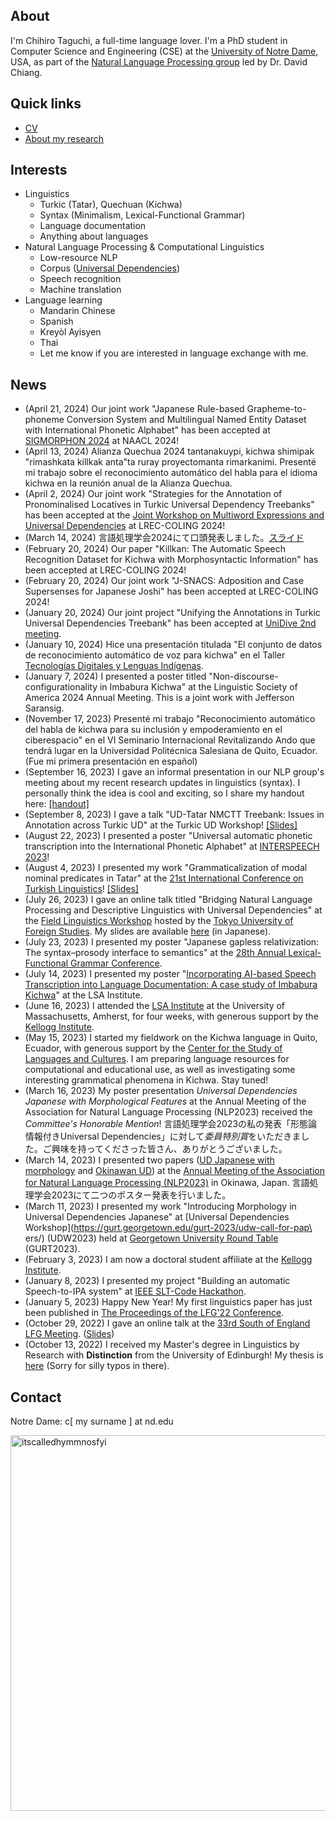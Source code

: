 ## About

I'm Chihiro Taguchi, a full-time language lover.
I'm a PhD student in Computer Science and Engineering (CSE) at the [University of Notre Dame](https://nd.edu), USA,
as part of the [Natural Language Processing group](https://nlp.nd.edu) led by Dr. David Chiang.
<br />

## Quick links
- [CV](./assets/pdf/CV.pdf)
- [About my research](./about.md)

## Interests
- Linguistics
    - Turkic (Tatar), Quechuan (Kichwa)
    - Syntax (Minimalism, Lexical-Functional Grammar)
    - Language documentation
    - Anything about languages
- Natural Language Processing & Computational Linguistics
    - Low-resource NLP
    - Corpus ([Universal Dependencies](https://universaldependencies.org))
    - Speech recognition
    - Machine translation
- Language learning
    - Mandarin Chinese
    - Spanish
    - Kreyòl Ayisyen
    - Thai
    - Let me know if you are interested in language exchange with me. 

## News
- (April 21, 2024) Our joint work "Japanese Rule-based Grapheme-to-phoneme Conversion System and Multilingual Named Entity Dataset with International Phonetic Alphabet" has been accepted at [SIGMORPHON 2024](https://sigmorphon.github.io/workshops/2024/) at NAACL 2024!
- (April 13, 2024) Alianza Quechua 2024 tantanakuypi, kichwa shimipak "rimashkata killkak anta"ta ruray proyectomanta rimarkanimi. Presenté mi trabajo sobre el reconocimiento automático del habla para el idioma kichwa en la reunión anual de la Alianza Quechua.
- (April 2, 2024) Our joint work "Strategies for the Annotation of Pronominalised Locatives in Turkic Universal Dependency Treebanks" has been accepted at the [Joint Workshop on Multiword Expressions and Universal Dependencies](https://multiword.org/mweud2024/) at LREC-COLING 2024!
- (March 14, 2024) 言語処理学会2024にて口頭発表しました。[スライド](./assets/pdf/NLP2024slides.pdf)
- (February 20, 2024) Our paper "Killkan: The Automatic Speech Recognition Dataset for Kichwa with Morphosyntactic Information" has been accepted at LREC-COLING 2024!
- (February 20, 2024) Our joint work "J-SNACS: Adposition and Case Supersenses for Japanese Joshi" has been accepted at LREC-COLING 2024!
- (January 20, 2024) Our joint project "Unifying the Annotations in Turkic Universal Dependencies Treebank" has been accepted at [UniDive 2nd meeting](https://unidive.lisn.upsaclay.fr/doku.php?id=meetings:general_meetings:2nd_unidive_general_meeting).
- (January 10, 2024) Hice una presentación titulada "El conjunto de datos de reconocimiento automático de voz para kichwa" en el Taller [Tecnologías Digitales y Lenguas Indígenas](https://ws.dcc.uchile.cl).
- (January 7, 2024) I presented a poster titled "Non-discourse-configurationality in Imbabura Kichwa" at the Linguistic Society of America 2024 Annual Meeting. This is a joint work with Jefferson Saransig.
- (November 17, 2023) Presenté mi trabajo "Reconocimiento automático del habla de kichwa para su inclusión y empoderamiento en el ciberespacio" en el VI Seminario Internacional Revitalizando Ando que tendrá lugar en la Universidad Politécnica Salesiana de Quito, Ecuador. (Fue mi primera presentación en español)
- (September 16, 2023) I gave an informal presentation in our NLP group's meeting about my recent research updates in linguistics (syntax). I personally think the idea is cool and exciting, so I share my handout here: [[handout]](./assets/pdf/AME_NLP_reading_group.pdf)
- (September 8, 2023) I gave a talk "UD-Tatar NMCTT Treebank: Issues in Annotation across Turkic UD" at the Turkic UD Workshop! [[Slides]](./assets/pdf/UDTurkic2023_Slides.pdf)
- (August 22, 2023) I presented a poster "Universal automatic phonetic transcription into the International Phonetic Alphabet" at [INTERSPEECH 2023](https://interspeech2023.org/)!
- (August 4, 2023) I presented my work "Grammaticalization of modal nominal predicates in Tatar" at the [21st International Conference on Turkish Linguistics](https://ictl.uni-mainz.de/)! [[Slides]](./assets/pdf/ICTL_Tatar_modal_nominal_predicate.pdf)
- (July 26, 2023) I gave an online talk titled "Bridging Natural Language Processing and Descriptive Linguistics with Universal Dependencies" at the [Field Linguistics Workshop](https://lingdy.aa-ken.jp/en/news/15787) hosted by the [Tokyo University of Foreign Studies](http://www.tufs.ac.jp/english/). My slides are available [here](./assets/pdf/UD_langdoc.pdf) (in Japanese).
- (July 23, 2023) I presented my poster "Japanese gapless relativization: The syntax–prosody interface to semantics" at the [28th Annual Lexical-Functional Grammar Conference](https://sas.rochester.edu/cls/lfg23/).
- (July 14, 2023) I presented my poster "[Incorporating AI-based Speech Transcription into Language Documentation: A case study of Imbabura Kichwa](./assets/pdf/LSA_Institute2023_poster.pdf)" at the LSA Institute.
- (June 16, 2023) I attended the [LSA Institute](https://blogs.umass.edu/lingstitute2023/) at the University of Massachusetts, Amherst, for four weeks, with generous support by the [Kellogg Institute](https://kellogg.nd.edu/).
- (May 15, 2023) I started my fieldwork on the Kichwa language in Quito, Ecuador, with generous support by the [Center for the Study of Languages and Cultures](https://cslc.nd.edu/). I am preparing language resources for computational and educational use, as well as investigating some interesting grammatical phenomena in Kichwa. Stay tuned!
- (March 16, 2023) My poster presentation *Universal Dependencies Japanese with Morphological Features* at the Annual Meeting of the Association for Natural Language Processing (NLP2023) received the *Committee's Honorable Mention*!
言語処理学会2023の私の発表「形態論情報付きUniversal Dependencies」に対して*委員特別賞*をいただきました。ご興味を持ってくださった皆さん、ありがとうございました。
- (March 14, 2023) I presented two papers ([UD Japanese with morphology](https://www.anlp.jp/proceedings/annual_meeting/2023/pdf_dir/P3-6.pdf) and [Okinawan UD](https://www.anlp.jp/proceedings/annual_meeting/2023/pdf_dir/P3-8.pdf))  at the [Annual Meeting of the Association for Natural Language Processing (NLP2023)](https://www.anlp.jp/nlp2023/) in Okinawa, Japan.
言語処理学会2023にて二つのポスター発表を行いました。
- (March 11, 2023) I presented my work "Introducing Morphology in Universal Dependencies Japanese" at [Universal Dependencies Workshop](https://gurt.georgetown.edu/gurt-2023/udw-call-for-pap\
ers/) (UDW2023) held at [Georgetown University Round Table](https://gurt.georgetown.edu/gurt-2023/) (GURT2023).
- (February 3, 2023) I am now a doctoral student affiliate at the [Kellogg Institute](https://kellogg.nd.edu).
- (January 8, 2023) I presented my project "Building an automatic Speech-to-IPA system" at [IEEE SLT-Code Hackathon](https://slt2022.org/hackathon.php).
- (January 5, 2023) Happy New Year! My first linguistics paper has just been published in [The Proceedings of the LFG'22 Conference](https://ojs.ub.uni-konstanz.de/lfg/index.php/main/index).
- (October 29, 2022) I gave an online talk at the [33rd South of England LFG Meeting](https://sites.google.com/site/selfgmeetings/south-of-england-lfg-meetings/se-lfg33). ([Slides](./assets/pdf/LFG_SE.pdf))
- (October 13, 2022) I received my Master's degree in Linguistics by Research with <b>Distinction</b> from the University of Edinburgh!
My thesis is [here](./assets/pdf/MScR_dissertation_final.pdf) (Sorry for silly typos in there).

## Contact
Notre Dame: c[ my surname ] at nd.edu

<img width="601" alt="itscalledhymmnosfyi" src="https://user-images.githubusercontent.com/72488381/213342087-609e6bf7-07c2-4a76-b529-710e34e11c1e.png">
